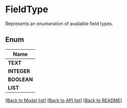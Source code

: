 
# FieldType
Represents an enumeration of available field types.

## Enum
| Name |
| ----------- |
| **TEXT** |
| **INTEGER** |
| **BOOLEAN** |
| **LIST** |

[[Back to Model list]](../../README.md#documentation-for-models) [[Back to API list]](../../README.md#documentation-for-api-endpoints) [[Back to README]](../../README.md)


